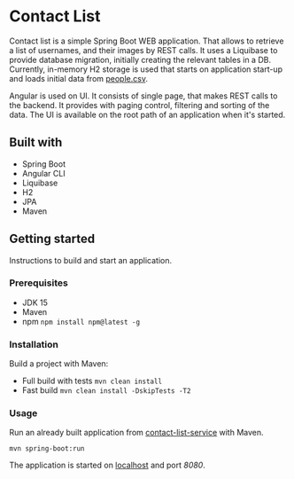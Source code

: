 # Contact List

Contact list is a simple Spring Boot WEB application. 
That allows to retrieve a list of usernames, and their images by REST calls.
It uses a Liquibase to provide database migration, initially creating the relevant
tables in a DB. Currently, in-memory H2 storage is used that starts on application start-up and
loads initial data from [people.csv](contact-list-service/src/main/resources/static/people.csv).

Angular is used on UI. It consists of single page, that makes REST calls to the backend. 
It provides with paging control, filtering and sorting of the data. The UI is available on the root
path of an application when it's started.

## Built with

- Spring Boot
- Angular CLI
- Liquibase
- H2
- JPA
- Maven

## Getting started

Instructions to build and start an application.

### Prerequisites

- JDK 15
- Maven  
- npm `npm install npm@latest -g`

### Installation

Build a project with Maven:

- Full build with tests `mvn clean install`
- Fast build `mvn clean install -DskipTests -T2`

### Usage

Run an already built application from [contact-list-service](contact-list-service) with Maven.

`mvn spring-boot:run`

The application is started on [localhost](http://localhost:8080) and port _8080_.
